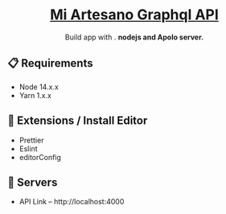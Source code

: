 <h1 align="center">
  <a href="https://dummyimage.com/200x200/000/fff">
    Mi Artesano Graphql API
  </a>
</h1>

<p align="center">
  Build app with .
  <strong>nodejs and Apolo server.</strong><br>
</p>

## 📋 Requirements

- Node 14.x.x
- Yarn 1.x.x

## 👏 Extensions / Install Editor

- Prettier
- Eslint
- editorConfig

## 🚀 Servers

- API Link – http://localhost:4000
